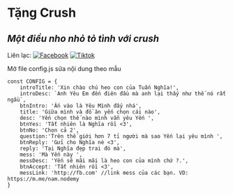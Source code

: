 # Tặng Crush
## _Một điều nho nhỏ tỏ tình với crush_

Liên lạc: 
[![Facebook](https://i.imgur.com/GRqy96ts.jpg)](https://www.facebook.com/nam.nodemy)
[![Tiktok](https://i.imgur.com/Nbfl1E7t.jpg)](https://www.tiktok.com/@manindev)

Mở file config.js sửa nội dung theo mẫu
```
const CONFIG = {
    introTitle: 'Xin chào chú heo con của Tuấn Nghĩa!',
    introDesc: `Anh Yêu Em đến điên đầu mà anh lại thấy như thế nó rất ngầu`,
    btnIntro: 'Ấn vào là Yêu Mình đấy nhá',
    title: 'Giữa mình và đồ ăn yến chọn cái nào',
    desc: 'Yến chọn thế nào mình vẫn yêu Yến ',
    btnYes: 'Tất nhiên là Nghĩa rồi <3',
    btnNo: 'Chọn cả 2',
    question:'Trên thế giới hơn 7 tỉ người mà sao Yến lại yêu mình ',
    btnReply: 'Gửi cho Nghĩa nè <3',
    reply: 'Tại Nghĩa đẹp trai đó mà',
    mess: 'Mà Yến này ',
    messDesc: 'Yến sẽ mãi mãi là heo con của mình chứ ?.',
    btnAccept: 'Tất nhiên rồi <3',
    messLink: 'http://fb.com' //link mess của các bạn. VD: https://m.me/nam.nodemy
}
```


